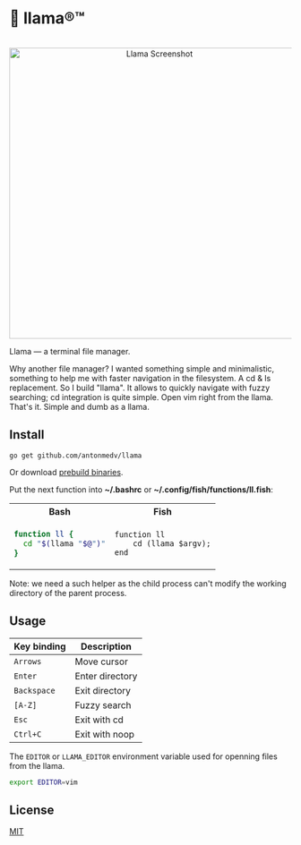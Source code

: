 # 🦙 llama®™

<p align="center">
  <br>
  <img src="https://medv.io/assets/llama/llama.gif" width="520" alt="Llama Screenshot">
  <br>
</p>

Llama — a terminal file manager.

Why another file manager? I wanted something simple and minimalistic, 
something to help me with faster navigation in the filesystem. A cd & 
ls replacement. So I build "llama". It allows to quickly navigate 
with fuzzy searching; cd integration is quite simple. Open vim right
from the llama. That's it. Simple and dumb as a llama.

## Install

```
go get github.com/antonmedv/llama
```

Or download [prebuild binaries](https://github.com/antonmedv/llama/releases).


Put the next function into **~/.bashrc** or **~/.config/fish/functions/ll.fish**:

<table>
<tr>
  <th> Bash </th>
  <th> Fish </th>
</tr>
<tr>
<td>

```bash
function ll {
  cd "$(llama "$@")"
}
```

</td>
<td>

```fish
function ll
    cd (llama $argv);
end
```

</td>
</tr>
</table>


Note: we need a such helper as the child process can't modify the working directory of the parent process.

## Usage

| Key binding | Description     |
|-------------|-----------------|
| `Arrows`    | Move cursor     |
| `Enter`     | Enter directory |
| `Backspace` | Exit directory  |
| `[A-Z]`     | Fuzzy search    |
| `Esc`       | Exit with cd    |
| `Ctrl+C`    | Exit with noop  |


The `EDITOR` or `LLAMA_EDITOR` environment variable used for openning files from the llama.

```bash
export EDITOR=vim
```

## License

[MIT](LICENSE)
